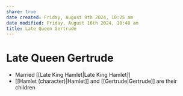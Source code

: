 ```yaml
---
share: true
date created: Friday, August 9th 2024, 10:25 am
date modified: Friday, August 16th 2024, 10:48 am
title: Late Queen Gertrude
---
```


# Late Queen Gertrude

- Married [[Late King Hamlet|Late King Hamlet]]
- [[Hamlet (character)|Hamlet]] and [[Gertrude|Gertrude]] are their children